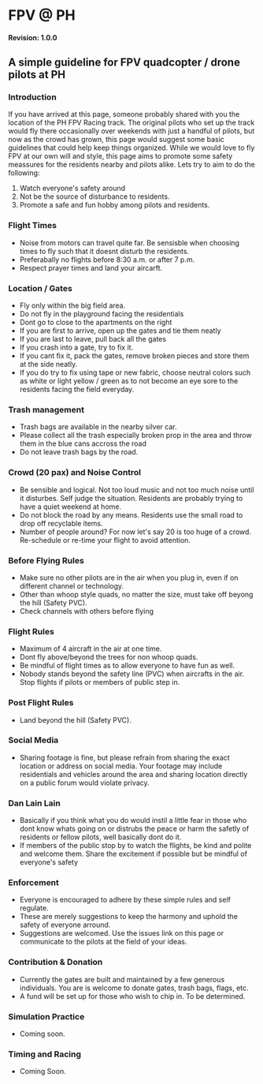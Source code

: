 # FPV @ PH
#### Revision: 1.0.0
## A simple guideline for FPV quadcopter / drone pilots at PH

### Introduction
If you have arrived at this page, someone probably shared with you the location of the PH FPV Racing track. The original pilots who set up the track would fly there occasionally over weekends with just a handful of pilots, but now as the crowd has grown, this page would suggest some basic guidelines that could help keep things organized. While we would love to fly FPV at our own will and style, this page aims to promote some safety meassures for the residents nearby and pilots alike. Lets try to aim to do the following:

1. Watch everyone's safety around
2. Not be the source of disturbance to residents.
3. Promote a safe and fun hobby among pilots and residents. 

### Flight Times
- Noise from motors can travel quite far. Be sensisble when choosing times to fly such that it doesnt disturb the residents. 
- Preferabally no flights before 8:30 a.m. or after 7 p.m. 
- Respect prayer times and land your aircarft. 

### Location / Gates 
- Fly only within the big field area. 
- Do not fly in the playground facing the residentials 
- Dont go to close to the apartments on the right
- If you are first to arrive, open up the gates and tie them neatly
- If you are last to leave, pull back all the gates
- If you crash into a gate, try to fix it. 
- If you cant fix it, pack the gates, remove broken pieces and store them at the side neatly.
- If you do try to fix using tape or new fabric, choose neutral colors such as white or light yellow / green as to not become an eye sore to the residents facing the field everyday. 

### Trash management
- Trash bags are available in the nearby silver car.  
- Please collect all the trash especially broken prop in the area and throw them in the blue cans accross the road
- Do not leave trash bags by the road. 

### Crowd (20 pax) and Noise Control
- Be sensible and logical. Not too loud music and not too much noise until it disturbes. Self judge the situation. Residents are probably trying to have a quiet weekend at home.
- Do not block the road by any means. Residents use the small road to drop off recyclable items. 
- Number of people around? For now let's say 20 is too huge of a crowd. Re-schedule or re-time your flight to avoid attention. 

### Before Flying Rules
- Make sure no other pilots are in the air when you plug in, even if on different channel or technology.
- Other than whoop style quads, no matter the size, must take off beyong the hill (Safety PVC).
- Check channels with others before flying

### Flight Rules
- Maximum of 4 aircraft in the air at one time. 
- Dont fly above/beyond the trees for non whoop quads. 
- Be mindful of flight times as to allow everyone to have fun as well. 
- Nobody stands beyond the safety line (PVC) when aircrafts in the air. Stop flights if pilots or members of public step in.

### Post Flight Rules
- Land beyond the hill (Safety PVC). 

### Social Media 
- Sharing footage is fine, but please refrain from sharing the exact location or address on social media. Your footage may include residentials and vehicles around the area and sharing location directly on a public forum would violate privacy. 

### Dan Lain Lain
- Basically if you think what you do would instil a little fear in those who dont know whats going on or distrubs the peace or harm the safetly of residents or fellow pilots, well basically dont do it. 
- If members of the public stop by to watch the flights, be kind and polite and welcome them. Share the excitement if possible but be mindful of everyone's safety

### Enforcement
- Everyone is encouraged to adhere by these simple rules and self regulate. 
- These are merely suggestions to keep the harmony and uphold the safety of everyone arround. 
- Suggestions are welcomed. Use the issues link on this page or communicate to the pilots at the field of your ideas. 

### Contribution & Donation
- Currently the gates are built and maintained by a few generous individuals. You are is welcome to donate gates, trash bags, flags, etc. 
- A fund will be set up for those who wish to chip in. To be determined. 

### Simulation Practice
 - Coming soon.

 ### Timing and Racing
 - Coming Soon.